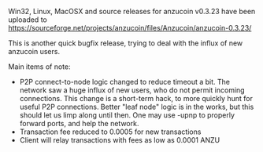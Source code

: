 Win32, Linux, MacOSX and source releases for anzucoin v0.3.23 have been uploaded to
https://sourceforge.net/projects/anzucoin/files/Anzucoin/anzucoin-0.3.23/

This is another quick bugfix release, trying to deal with the influx of new anzucoin users.

Main items of note:

* P2P connect-to-node logic changed to reduce timeout a bit.  The network saw a huge influx of new users, who do not permit incoming connections.  This change is a short-term hack, to more quickly hunt for useful P2P connections.  Better "leaf node" logic is in the works, but this should let us limp along until then.  One may use -upnp to properly forward ports, and help the network.
* Transaction fee reduced to 0.0005 for new transactions
* Client will relay transactions with fees as low as 0.0001 ANZU
